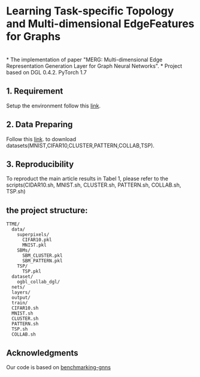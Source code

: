 # Learning Task-specific Topology and Multi-dimensional EdgeFeatures for Graphs

<br>
* The implementation of paper "MERG: Multi-dimensional Edge Representation Generation Layer for Graph Neural Networks". 
* Project based on DGL 0.4.2. PyTorch 1.7

## 1. Requirement
Setup the environment follow this [link](https://github.com/graphdeeplearning/benchmarking-gnns/blob/master/docs/01_benchmark_installation.md).

## 2. Data Preparing
Follow this [link](https://github.com/graphdeeplearning/benchmarking-gnns/blob/master/docs/02_download_datasets.md). to download datasets(MNIST,CIFAR10,CLUSTER,PATTERN,COLLAB,TSP).

## 3. Reproducibility
To reproduct the main article results in Tabel 1, please refer to the scripts(CIDAR10.sh, MNIST.sh, CLUSTER.sh, PATTERN.sh, COLLAB.sh, TSP.sh)

## the project structure:
```
TTME/
  data/
    superpixels/
      CIFAR10.pkl
      MNIST.pkl
    SBMs/
      SBM_CLUSTER.pkl
      SBM_PATTERN.pkl			
    TSP/
      TSP.pkl
  dataset/
    ogbl_collab_dgl/
  nets/
  layers/
  output/
  train/
  CIFAR10.sh
  MNIST.sh
  CLUSTER.sh
  PATTERN.sh
  TSP.sh
  COLLAB.sh
```

## Acknowledgments
Our code is based on [benchmarking-gnns](https://github.com/graphdeeplearning/benchmarking-gnns)
<br><br><br>

